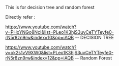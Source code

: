 This is for decision tree and random forest

Directly refer :

https://www.youtube.com/watch?v=PHxYNGo8NcI&list=PLeo1K3hjS3uvCeTYTeyfe0-rN5r8zn9rw&index=10&pp=iAQB  -- DECISION TREE

https://www.youtube.com/watch?v=ok2s1vV9XW0&list=PLeo1K3hjS3uvCeTYTeyfe0-rN5r8zn9rw&index=12&pp=iAQB  -- Random Forest
